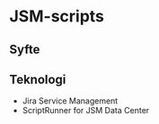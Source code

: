 # JSM-scripts

## Syfte

## Teknologi
- Jira Service Management
- ScriptRunner for JSM Data Center

